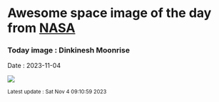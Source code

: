
# Awesome space image of the day from [NASA](https://api.nasa.gov/)

### Today image : Dinkinesh Moonrise
Date : 2023-11-04

![](https://apod.nasa.gov/apod/image/2311/dinkinesh-firstlook-llorri.png)

<small>Latest update : Sat Nov  4 09:10:59 2023</small>
        